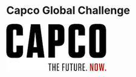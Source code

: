 # Capco Global Challenge
 
![Capco](https://github.com/capcodigital/.github/blob/master/assets/capco_logo.jpg)
